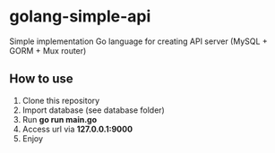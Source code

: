 # golang-simple-api
Simple implementation Go language for creating API server (MySQL + GORM + Mux router)

## How to use
1. Clone this repository
2. Import database (see database folder)
3. Run **go run main.go**
4. Access url via **127.0.0.1:9000**
5. Enjoy
